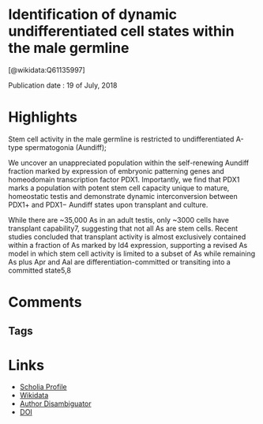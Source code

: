 
Identification of dynamic undifferentiated cell states within the male germline
===============================================================================
  
  [@wikidata:Q61135997]  
  
Publication date : 19 of July, 2018  

# Highlights

Stem cell activity in the male germline is restricted to undifferentiated A-type spermatogonia (Aundiff); 

We uncover an unappreciated population within the self-renewing Aundiff fraction marked by expression of embryonic patterning genes and homeodomain transcription factor PDX1. Importantly, we find that PDX1 marks a population with potent stem cell capacity unique to mature, homeostatic testis and demonstrate dynamic interconversion between PDX1+ and PDX1− Aundiff states upon transplant and culture.


 While there are ~35,000 As in an adult testis, only ~3000 cells have transplant capability7, suggesting that not all As are stem cells. Recent studies concluded that transplant activity is almost exclusively contained within a fraction of As marked by Id4 expression, supporting a revised As model in which stem cell activity is limited to a subset of As while remaining As plus Apr and Aal are differentiation-committed or transiting into a committed state5,8
# Comments

## Tags

# Links
  
 * [Scholia Profile](https://scholia.toolforge.org/work/Q61135997)  
 * [Wikidata](https://www.wikidata.org/wiki/Q61135997)  
 * [Author Disambiguator](https://author-disambiguator.toolforge.org/work_item_oauth.php?id=Q61135997&batch_id=&match=1&author_list_id=&doit=Get+author+links+for+work)  
 * [DOI](https://doi.org/10.1038/S41467-018-04827-Z)  

